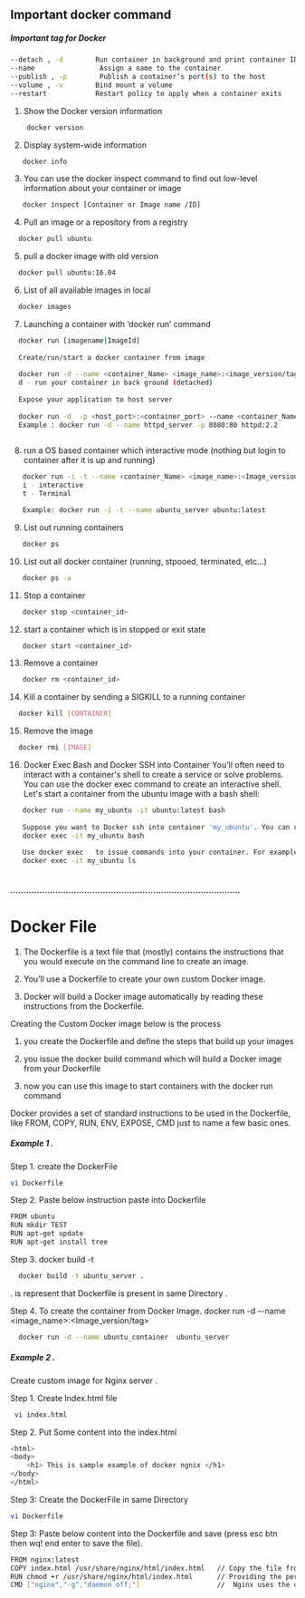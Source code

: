 ## Important docker command 

##### Important tag for Docker 
```sh
--detach , -d        Run container in background and print container ID
--name                Assign a name to the container
--publish , -p        Publish a container’s port(s) to the host
--volume , -v        Bind mount a volume
--restart            Restart policy to apply when a container exits
```
1. Show the Docker version information
```sh
    docker version
```

2. Display system-wide information
 ```sh
    docker info
```

3. You can use the docker inspect command to find out low-level information about your container or image
 ```sh
    docker inspect [Container or Image name /ID]
```

4. Pull an image or a repository from a registry
 ```sh
   docker pull ubuntu 
```

5. pull a docker image with old version
 ```sh
   docker pull ubuntu:16.04
```

6. List of all available images in local
 ```sh
   docker images 
```

7. Launching a container with ‘docker run’ command
 ```sh
   docker run [imagename|ImageId]
   
   Create/run/start a docker container from image
   
   docker run -d --name <container_Name> <image_name>:<image_version/tag>
   d - run your container in back ground (detached)
   
   Expose your application to host server
   
   docker run -d  -p <host_port>:<container_port> --name <container_Name> <image_name>:<Image_version/tag>
   Example : docker run -d --name httpd_server -p 8080:80 httpd:2.2
   
```

8. run a OS based container which interactive mode (nothing but login to container after it is up and running)
```sh
   docker run -i -t --name <container_Name> <image_name>:<Image_version/tag>
   i - interactive
   t - Terminal

   Example: docker run -i -t --name ubuntu_server ubuntu:latest
```

9. List out running containers
```sh
   docker ps
```

10. List out all docker container (running, stpooed, terminated, etc...)
```sh
   docker ps -a
```

11. Stop a container
```sh
   docker stop <container_id>
```

12. start a container which is in stopped or exit state
```sh
   docker start <container_id>
```

13. Remove a container
```sh
   docker rm <container_id>
```

14. Kill a container by sending a SIGKILL to a running container
```sh
  docker kill [CONTAINER]
```

15. Remove the image
```sh
  docker rmi [IMAGE]
```

16. Docker Exec Bash and Docker SSH into Container
You'll often need to interact with a container's shell to create a service or solve problems. 
You can use the docker exec command to create an interactive shell. Let's start a container
from the ubuntu image with a bash shell:
```sh
   docker run --name my_ubuntu -it ubuntu:latest bash
   
   Suppose you want to Docker ssh into container 'my_ubuntu'. You can use the docker exec   bash method:
   docker exec -it my_ubuntu bash
   
   Use docker exec   to issue commands into your container. For example, you can run the ls  command on your 'my_ubuntu'     docker container directly from the command prompt:
   docker exec -it my_ubuntu ls
   
```

##### .......................................................................................
# Docker File 

1. The Dockerfile is a text file that (mostly) contains the instructions that you would execute on the command line to create an image.

2. You’ll use a Dockerfile to create your own custom Docker image.

3. Docker will build a Docker image automatically by reading these instructions from the Dockerfile.

Creating the Custom Docker image below is the process 

1. you create the Dockerfile and define the steps that build up your images

2. you issue the docker build command which will build a Docker image from your Dockerfile

3. now you can use this image to start containers with the docker run command

Docker provides a set of standard instructions to be used in the Dockerfile, like FROM, COPY, RUN, ENV, EXPOSE, CMD just to name a few basic ones.

##### Example 1 . 

Step 1. create the DockerFile  
```sh
vi Dockerfile
```

Step 2. Paste below instruction paste into Dockerfile
```sh
FROM ubuntu  
RUN mkdir TEST
RUN apt-get update
RUN apt-get install tree
```
Step 3. docker build -t <imageName> <Define the path where Dockerfile present>

```sh
  docker build -t ubuntu_server . 
```
 . is represent that Dockerfile is present in same Directory .
 
Step 4. To create the container from Docker Image. docker run -d --name <containerName> <image_name>:<Image_version/tag>
```sh
  docker run -d --name ubuntu_container  ubuntu_server
```
##### Example 2 . 
Create custom image for Nginx server .
    
Step 1. Create Index.html file 
 ```sh
  vi index.html
```  
Step 2. Put Some content into the index.html 
 ```sh
 <html>
 <body>
     <h1> This is sample example of docker ngnix </h1>
 </body>
 </html>
```  
Step 3: Create the DockerFile in same Directory 

```sh
vi Dockerfile
```
Step 3: Paste below content into the Dockerfile and save (press esc btn then wq! end enter to save the file).

```sh
FROM nginx:latest
COPY index.html /usr/share/nginx/html/index.html   // Copy the file from source location to Destination
RUN chmod +r /usr/share/nginx/html/index.html      // Providing the permission to index.html 
CMD ["nginx","-g","daemon off;"]                   //  Nginx uses the daemon off directive to run in the foreground.  
```



